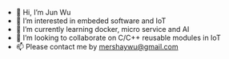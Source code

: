 - 👋 Hi, I’m Jun Wu
- 👀 I’m interested in embeded software and IoT
- 🌱 I’m currently learning docker, micro service and AI
- 💞️ I’m looking to collaborate on C/C++ reusable modules in IoT
- 📫 Please contact me by mershaywu@gmail.com

<!---
mershaywu77/mershaywu77 is a ✨ special ✨ repository because its `README.md` (this file) appears on your GitHub profile.
You can click the Preview link to take a look at your changes.
--->
